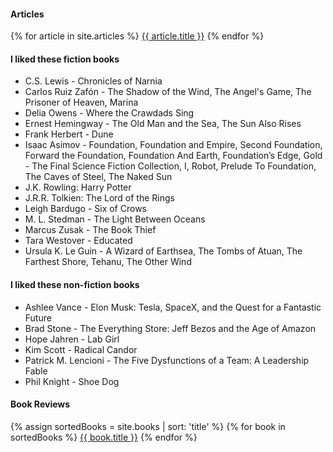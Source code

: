 #### Articles
{% for article in site.articles %}
<a href="{{ article.url }}">{{ article.title }}</a>
{% endfor %}

#### I liked these fiction books
* C.S. Lewis - Chronicles of Narnia
* Carlos Ruiz Zafón - The Shadow of the Wind, The Angel's Game, The Prisoner of Heaven, Marina  
* Delia Owens - Where the Crawdads Sing
* Ernest Hemingway - The Old Man and the Sea, The Sun Also Rises
* Frank Herbert - Dune  
* Isaac Asimov - Foundation, Foundation and Empire, Second Foundation, Forward the Foundation, Foundation And Earth,  Foundation’s Edge, Gold - The Final Science Fiction Collection, I, Robot, Prelude To Foundation, The Caves of Steel, The Naked Sun  
* J.K. Rowling: Harry Potter
* J.R.R. Tolkien: The Lord of the Rings  
* Leigh Bardugo - Six of Crows
* M. L. Stedman - The Light Between Oceans  
* Marcus Zusak - The Book Thief  
* Tara Westover - Educated  
* Ursula K. Le Guin - A Wizard of Earthsea, The Tombs of Atuan, The Farthest Shore, Tehanu, The Other Wind  

#### I liked these non-fiction books

* Ashlee Vance - Elon Musk: Tesla, SpaceX, and the Quest for a Fantastic Future  
* Brad Stone - The Everything Store: Jeff Bezos and the Age of Amazon  
* Hope Jahren - Lab Girl  
* Kim Scott - Radical Candor  
* Patrick M. Lencioni - The Five Dysfunctions of a Team: A Leadership Fable  
* Phil Knight - Shoe Dog


#### Book Reviews
{% assign sortedBooks = site.books | sort: 'title' %}
{% for book in sortedBooks %}
<a href="{{ book.url }}">{{ book.title }}</a>
{% endfor %}
